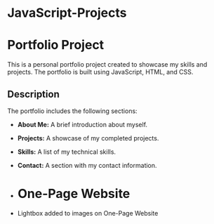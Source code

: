 # JavaScript-Projects
# Portfolio Project
This is a personal portfolio project created to showcase my skills and projects. The portfolio is built using JavaScript, HTML, and CSS.
## Description

The portfolio includes the following sections:
- **About Me:** A brief introduction about myself.
- **Projects:** A showcase of my completed projects.
- **Skills:** A list of my technical skills.
- **Contact:** A section with my contact information.

- # One-Page Website
- Lightbox added to images on One-Page Website
